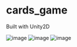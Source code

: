 # cards_game
Built with Unity2D

![image](https://user-images.githubusercontent.com/89970476/226101613-0e211808-a087-44d7-80ab-736be89c3595.png)
![image](https://user-images.githubusercontent.com/89970476/226103623-583d102d-b3cf-473d-9285-0d5309c471cf.png)
![image](https://user-images.githubusercontent.com/89970476/226103639-9471c1fa-a437-42f5-9933-42f45656c8b0.png)
